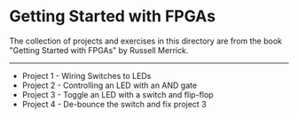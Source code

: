 # Getting Started with FPGAs

The collection of projects and exercises in this directory are from the book "Getting Started with FPGAs" by Russell Merrick.


---

- Project 1 - Wiring Switches to LEDs
- Project 2 - Controlling an LED with an AND gate
- Project 3 - Toggle an LED with a switch and flip-flop
- Project 4 - De-bounce the switch and fix project 3